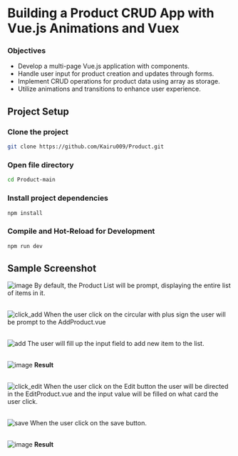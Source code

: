 # Building a Product CRUD App with Vue.js Animations and Vuex

### Objectives

- Develop a multi-page Vue.js application with components.
- Handle user input for product creation and updates through forms.
- Implement CRUD operations for product data using array as storage.
- Utilize animations and transitions to enhance user experience.

## Project Setup

### Clone the project

```sh
git clone https://github.com/Kairu009/Product.git
```

### Open file directory

```sh
cd Product-main
```

### Install project dependencies

```sh
npm install
```

### Compile and Hot-Reload for Development

```sh
npm run dev
```

## Sample Screenshot
![image](https://github.com/Kairu009/Product/assets/139950310/966ff209-43d3-4d24-83bc-8a1dc1b2602e)
By default, the Product List will be prompt, displaying the entire list of items in it. <br/><br/>

![click_add](https://github.com/Kairu009/Product/assets/139950310/dd3c1852-e7a2-41a6-9564-aff1d3100ab5)
When the user click on the circular with plus sign the user will be prompt to the AddProduct.vue <br/><br/>

![add](https://github.com/Kairu009/Product/assets/139950310/70de3cd7-76b3-480b-96da-7c2626d29cad)
The user will fill up the input field to add new item to the list. <br/><br/>

![image](https://github.com/Kairu009/Product/assets/139950310/4ec15831-0546-4f2f-ad74-56cb64e906e0)
<strong>Result</strong> <br/><br/>

![click_edit](https://github.com/Kairu009/Product/assets/139950310/b4c712a5-6be6-444a-9302-6d9345439d57)
When the user click on the Edit button the user will be directed in the EditProduct.vue and the input value will be filled on what card the user click. <br/><br/>

![save](https://github.com/Kairu009/Product/assets/139950310/510f0bbc-be35-4542-a8d5-f0687a9381ae)
When the user click on the save button. <br/><br/>

![image](https://github.com/Kairu009/Product/assets/139950310/b2f1b47c-4f57-434d-8096-5b8bb4a54554)
<strong>Result</strong>
